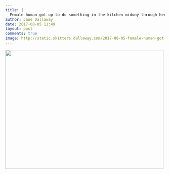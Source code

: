 ```yaml
---
title: |
  Female human got up to do something in the kitchen midway through her breakfast! Thought I'd help!
author: Jane Dallaway
date: 2017-08-05 11:49
layout: post
comments: true
image: http://static.skitters.dallaway.com/2017-08-05-female-human-got-up-to-do-something-in-the-kitchen-midway-through-her-breakfast--thought-i-d-help-thumb-1-IMG-7946.JPG
---
```


<div>
        <a href="http://static.skitters.dallaway.com/2017-08-05-female-human-got-up-to-do-something-in-the-kitchen-midway-through-her-breakfast--thought-i-d-help-fullsize-1-IMG-7946.JPG">
          <img src="http://static.skitters.dallaway.com/2017-08-05-female-human-got-up-to-do-something-in-the-kitchen-midway-through-her-breakfast--thought-i-d-help-thumb-1-IMG-7946.JPG" width="500" height="375"/>
        </a>
      </div>


  
      